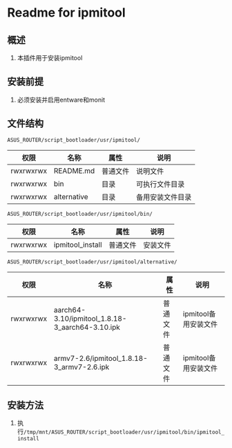 # Readme for ipmitool

## 概述

1. 本插件用于安装ipmitool

## 安装前提

1. 必须安装并启用entware和monit

## 文件结构

`ASUS_ROUTER/script_bootloader/usr/ipmitool/`

| 权限      | 名称        | 属性     | 说明             |
| --------- | ----------- | -------- | --------------   |
| rwxrwxrwx | README.md   | 普通文件 | 说明文件         |
| rwxrwxrwx | bin         | 目录     | 可执行文件目录   |
| rwxrwxrwx | alternative | 目录     | 备用安装文件目录 |

`ASUS_ROUTER/script_bootloader/usr/ipmitool/bin/`

| 权限      | 名称             | 属性     | 说明     |
| --------- | ---------------- | -------- | -------- |
| rwxrwxrwx | ipmitool_install | 普通文件 | 安装文件 |

`ASUS_ROUTER/script_bootloader/usr/ipmitool/alternative/`

| 权限      | 名称                                            | 属性     | 说明                 |
| --------- | ----------------------------------------------- | -------- | -------------------- |
| rwxrwxrwx | aarch64-3.10/ipmitool_1.8.18-3_aarch64-3.10.ipk | 普通文件 | ipmitool备用安装文件 |
| rwxrwxrwx | armv7-2.6/ipmitool_1.8.18-3_armv7-2.6.ipk       | 普通文件 | ipmitool备用安装文件 |

## 安装方法

1. 执行`/tmp/mnt/ASUS_ROUTER/script_bootloader/usr/ipmitool/bin/ipmitool_install`